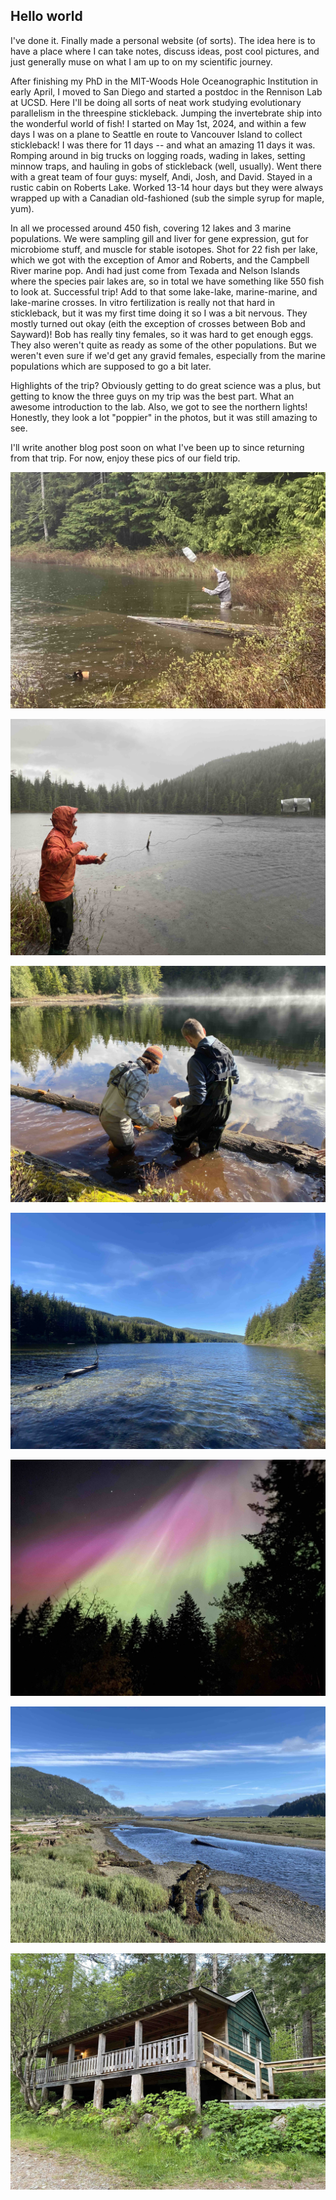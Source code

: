 ## Hello world

I've done it. Finally made a personal website (of sorts). The idea here is to have a place where I can take notes, discuss ideas, post cool pictures, and just 
generally muse on what I am up to on my scientific journey. 

After finishing my PhD in the MIT-Woods Hole Oceanographic Institution in early April, I moved to San Diego and started a postdoc in the Rennison Lab at UCSD. 
Here I'll be doing all sorts of neat work studying evolutionary parallelism in the threespine stickleback. Jumping the invertebrate ship into the wonderful world 
of fish! I started on May 1st, 2024, and within a few days I was on a plane to Seattle en route to Vancouver Island to collect stickleback! I was there for 11 
days -- and what an amazing 11 days it was. Romping around in big trucks on logging roads, wading in lakes, setting minnow traps, and hauling in gobs of 
stickleback (well, usually). Went there with a great team of four guys: myself, Andi, Josh, and David. Stayed in a rustic cabin on Roberts Lake. Worked 13-14 
hour days but they were always wrapped up with a Canadian old-fashioned (sub the simple syrup for maple, yum). 

In all we processed around 450 fish, covering 12 lakes and 3 marine populations. We were sampling gill and liver for gene expression, gut for microbiome stuff, 
and muscle for stable isotopes. Shot for 22 fish per lake, which we got with the exception of Amor and Roberts, and the Campbell River marine pop. Andi had just 
come from Texada and Nelson Islands where the species pair lakes are, so in total we have something like 550 fish to look at. Successful trip! Add to that some 
lake-lake, marine-marine, and lake-marine crosses. In vitro fertilization is really not that hard in stickleback, but it was my first time doing it so I was a 
bit nervous. They mostly turned out okay (eith the exception of crosses between Bob and Sayward)! Bob has really tiny females, so it was hard to get enough eggs. 
They also weren't quite as ready as some of the other populations. But we weren't even sure if we'd get any gravid females, especially from the marine 
populations which are supposed to go a bit later.

Highlights of the trip? Obviously getting to do great science was a plus, but getting to know the three guys on my trip was the best part. What an awesome 
introduction to the lab. Also, we got to see the northern lights! Honestly, they look a lot "poppier" in the photos, but it was still amazing to see. 

I'll write another blog post soon on what I've been up to since returning from that trip. For now, enjoy these pics of our field trip.

![josh throwing trap](/docs/assets/img/IMG_9084.jpg) 

![andi throwing trap](/docs/assets/img/IMG_9088.jpg)

![checking trap](/docs/assets/img/IMG_9093.jpg)

![stella](/docs/assets/img/IMG_9100.jpg)

![northern lights](/docs/assets/img/IMG_9128.jpg)

![sayward](/docs/assets/img/IMG_9154.jpg)

![cabin](/docs/assets/img/IMG_9161.jpg)


